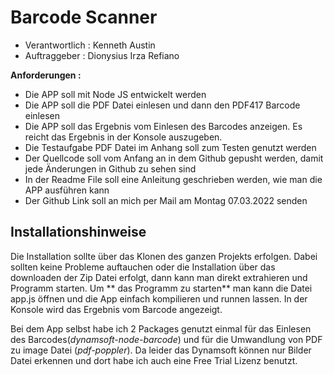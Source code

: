 # Barcode Scanner

* Verantwortlich : Kenneth Austin
* Auftraggeber : Dionysius Irza Refiano

**Anforderungen :** 
- Die APP soll mit Node JS entwickelt werden
- Die APP soll die PDF Datei einlesen und dann den PDF417 Barcode einlesen
- Die APP soll das Ergebnis vom Einlesen des Barcodes anzeigen. Es reicht das Ergebnis in der Konsole auszugeben.
- Die Testaufgabe PDF Datei im Anhang soll zum Testen genutzt werden
- Der Quellcode soll vom Anfang an in dem Github gepusht werden, damit jede Änderungen in Github zu sehen sind
- In der Readme File soll eine Anleitung geschrieben werden, wie man die APP ausführen kann
- Der Github Link soll an mich per Mail am Montag 07.03.2022 senden

## Installationshinweise

Die Installation sollte über das Klonen des ganzen Projekts erfolgen. Dabei sollten keine Probleme auftauchen oder die Installation über das downloaden der Zip Datei erfolgt, dann kann man direkt extrahieren und Programm starten. Um ** das Programm zu starten** man kann die Datei app.js öffnen und die App einfach kompilieren und runnen lassen. In der Konsole wird das Ergebnis vom Barcode angezeigt.

Bei dem App selbst habe ich 2 Packages genutzt einmal für das Einlesen des Barcodes(_dynamsoft-node-barcode_) und für die Umwandlung von PDF zu image Datei (_pdf-poppler_). Da leider das Dynamsoft können nur Bilder Datei erkennen und dort habe ich auch eine Free Trial Lizenz benutzt.
